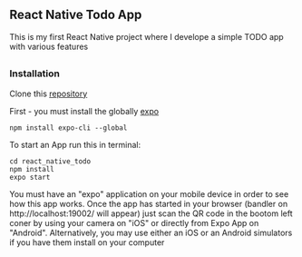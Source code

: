 ## React Native Todo App
This is my first React Native project where I develope a simple TODO app with various features

##
### Installation
Clone this [repository](https://github.com/fufylev/react_native_todo)


First - you must install the globally [expo](https://expo.io/)
```
npm install expo-cli --global
```

To start an App run this in terminal:
```
cd react_native_todo
npm install
expo start
```

You must have an "expo" application on your mobile device in order to see how this app works. Once the app has started in your browser (bandler on http://localhost:19002/ will appear) just scan the QR code in the bootom left coner by using your camera on "iOS" or directly from Expo App on "Android". Alternatively,  you may use either an iOS or an Android simulators if you have them install on your computer


